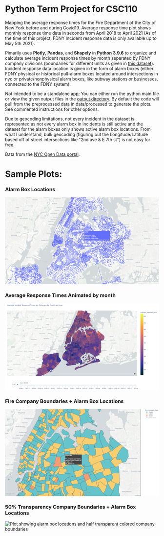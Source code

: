 # Python Term Project for CSC110

Mapping the average response times for the Fire Department of the City of New York before and during Covid19. Average response time plot shows monthly response time data in seconds from April 2018 to April 2021 (As of the time of this project, FDNY Incident response data is only available up to May 5th 2021).

Pimarily uses **Plotly**, **Pandas**, and **Shapely** in **Python 3.9.6** to organize and calculate average incident response times by month
separated by FDNY company divisions (boundaries for different units as given in [this dataset](https://data.cityofnewyork.us/Public-Safety/Fire-Companies/iiv7-jaj9 "OpenData FDNY Fire Company Boundaries")). Incident response data location is given in the form of alarm boxes (either FDNY physical or historical pull-alarm boxes located around intersections in nyc or private/nonphysical alarm boxes, like subway stations or businesses, connected to the FDNY system).

Not intended to be a standalone app; You can either run the python main file or view the given output files in the [output directory](https://github.com/JLenander/CSC110_project/tree/main/output "Go to output directory"). By default the code will pull from the preprocessed data in data/processed to generate the plots. See commented instructions for other options.

Due to geocoding limitations, not every incident in the dataset is represented as not every alarm box in incidents is still active and the dataset for the alarm boxes only shows active alarm box locations. From what I understand, bulk geocoding (figuring out the Longitude/Latitude based off of street intersections like "2nd ave & E 7th st") is not easy for free.

Data from the [NYC Open Data portal](https://opendata.cityofnewyork.us/).

# Sample Plots:
### Alarm Box Locations
![Plot showing alarm box locations as dots on map](output/sample_images/alarm_boxes_plot.png)

### Average Response Times Animated by month
![Animation of average response times per company](output/sample_images/average_response_plot.gif)

### Fire Company Boundaries + Alarm Box Locations
![Plot showing alarm box locations as dots over the colored shapes of FDNY company boundaries](output/sample_images/company_boundaries_plot.gif)

### 50% Transparency Company Boundaries + Alarm Box Locations
![Plot showing alarm box locations and half transparent colored company boundaries](output/sample_images/transparency_boundaries.gif)
